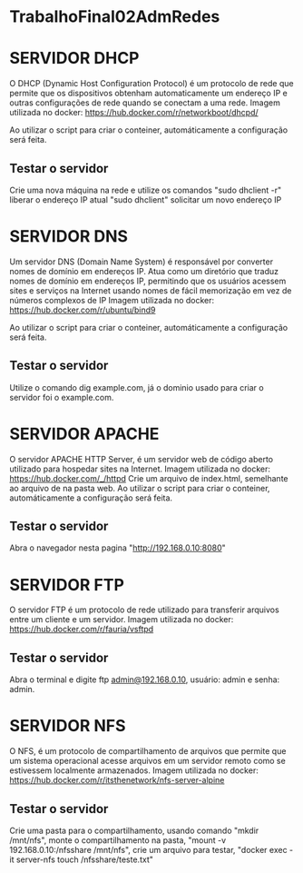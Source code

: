 # TrabalhoFinal02AdmRedes

# SERVIDOR DHCP

O DHCP (Dynamic Host Configuration Protocol) é um protocolo de rede que permite que os dispositivos obtenham automaticamente um endereço IP e outras configurações de rede quando se conectam a uma rede. 
Imagem utilizada no docker:
https://hub.docker.com/r/networkboot/dhcpd/

Ao utilizar o script para criar o conteiner, automáticamente a configuração será feita.

## Testar o servidor
Crie uma nova máquina na rede e utilize os comandos "sudo dhclient -r" liberar o endereço IP atual "sudo dhclient" solicitar um novo endereço IP


# SERVIDOR DNS

Um servidor DNS (Domain Name System) é responsável por converter nomes de domínio em endereços IP. Atua como um diretório que traduz nomes de domínio em endereços IP, permitindo que os usuários acessem sites e serviços na Internet usando nomes de fácil memorização em vez de números complexos de IP
Imagem utilizada no docker: 
https://hub.docker.com/r/ubuntu/bind9

Ao utilizar o script para criar o conteiner, automáticamente a configuração será feita.

## Testar o servidor

Utilize o comando dig example.com, já o dominio usado para criar o servidor foi o example.com.

# SERVIDOR APACHE

O servidor APACHE HTTP Server, é um servidor web de código aberto utilizado para hospedar sites na Internet.
Imagem utilizada no docker: 
https://hub.docker.com/_/httpd
Crie um arquivo de index.html, semelhante ao arquivo de na pasta web.
Ao utilizar o script para criar o conteiner, automáticamente a configuração será feita.

## Testar o servidor

Abra o navegador nesta pagina "http://192.168.0.10:8080"

# SERVIDOR FTP

O servidor FTP é um protocolo de rede utilizado para transferir arquivos entre um cliente e um servidor.
Imagem utilizada no docker:
https://hub.docker.com/r/fauria/vsftpd

## Testar o servidor

Abra o terminal e digite ftp admin@192.168.0.10, usuário: admin e senha: admin.

# SERVIDOR NFS

O NFS, é um protocolo de compartilhamento de arquivos que permite que um sistema operacional acesse arquivos em um servidor remoto como se estivessem localmente armazenados.
Imagem utilizada no docker:
https://hub.docker.com/r/itsthenetwork/nfs-server-alpine

## Testar o servidor
Crie uma pasta para o compartilhamento, usando comando "mkdir /mnt/nfs", monte o compartilhamento na pasta, "mount -v 192.168.0.10:/nfsshare /mnt/nfs", crie um arquivo para testar, "docker exec -it server-nfs touch /nfsshare/teste.txt"